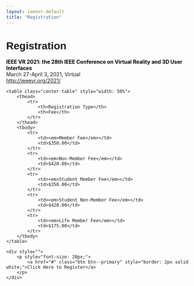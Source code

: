 ```yaml
---
layout: ieeevr-default
title: "Registration"
---
```


<style>
    .center-table {
        margin-left: auto;
        margin-right: auto;
    }

    #registration {
        font-family: Arial, Helvetica, sans-serif;
        border-collapse: collapse;
        width: 100%;
    }

    #registration td,
    #registration th {
        border: 1px solid #ddd;
        padding: 8px;
    }

    #registration tr:nth-child(even) {
        background-color: #f2f2f2;
    }

    #registration tr:hover {
        background-color: #acd2e0;
    }

    #registration th {
        padding-top: 12px;
        padding-bottom: 12px;
        text-align: left;
        background-color: #00aeef;
        color: white;
    }

</style>

<div>
    <h1 id="registration"> Registration</h1>
    <p>
        <strong style="color: black">IEEE VR 2021: the 28th IEEE Conference on Virtual Reality and 3D User Interfaces</strong><br /> March 27-April 3, 2021, Virtual
        <br />
        <a href="http://ieeevr.org/2021/">http://ieeevr.org/2021/</a>
    </p>

    <table class="center-table" style="width: 50%">
        <thead>
            <tr>
                <th>Registration Type</th>
                <th>Fee</th>
            </tr>
        </thead>
        <tbody>
            <tr>
                <td><em>Member Fee</em></td>
                <td>$350.00</td>
            </tr>
            <tr>
                <td><em>Non-Member Fee</em></td>
                <td>$420.00</td>
            </tr>
            <tr>
                <td><em>Student Member Fee</em></td>
                <td>$350.00</td>
            </tr>
            <tr>
                <td><em>Student Non-Member Fee</em></td>
                <td>$420.00</td>
            </tr>
            <tr>
                <td><em>Life Member Fee</em></td>
                <td>$175.00</td>
            </tr>
        </tbody>
    </table>

    <div style="">
        <p style="font-size: 20px;">
            <a href="#" class="btn btn--primary" style="border: 2px solid white;">Click Here to Register</a>
        </p>
    </div>


</div>
